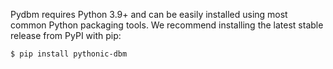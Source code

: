 Pydbm requires Python 3.9+ and can be easily installed using most common Python
packaging tools. We recommend installing the latest stable release from PyPI with pip:

```shell
$ pip install pythonic-dbm
```
